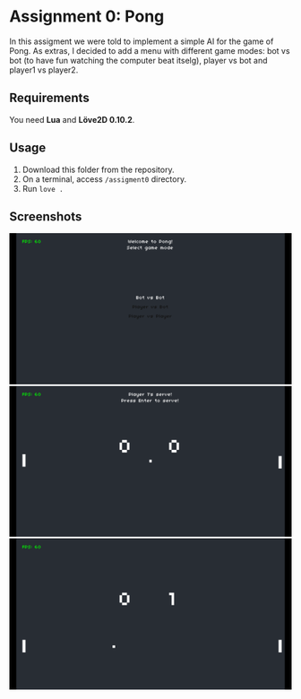 # Assignment 0: Pong
In this assigment we were told to implement a simple AI for the game of Pong.
As extras, I decided to add a menu with different game modes: bot vs bot (to have fun watching the computer beat itselg), player vs bot and player1 vs player2.

## Requirements
You need **Lua** and **Löve2D 0.10.2**.

## Usage
1. Download this folder from the repository.
2. On a terminal, access ``` /assigment0 ``` directory.
3. Run ``` love . ```

## Screenshots
![alt text](./screenshots/pong_menu.png "pong_menu")
![alt text](./screenshots/pong_gameplay_1.png "pong_gameplay_1")
![alt text](./screenshots/pong_gameplay_2.png "pong_gameplay_2")